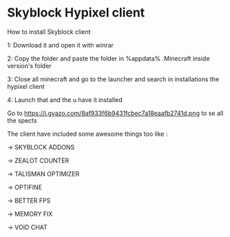 # Skyblock Hypixel client 

How to install Skyblock client 

1: Download it and open it with winrar 

2: Copy the folder and paste the folder in %appdata%  .Minecraft inside version's folder

3: Close all minecraft and go to the launcher and search in installations the hypixel client

4: Launch that and the u have it installed

Go to https://i.gyazo.com/8af933f6b9431fcbec7a18eaafb2741d.png to se all the spects

The client have included some awesome things too like : 

-> SKYBLOCK ADDONS 

-> ZEALOT COUNTER 

-> TALISMAN OPTIMIZER  

-> OPTIFINE 

-> BETTER FPS

-> MEMORY FIX 

-> VOID CHAT

